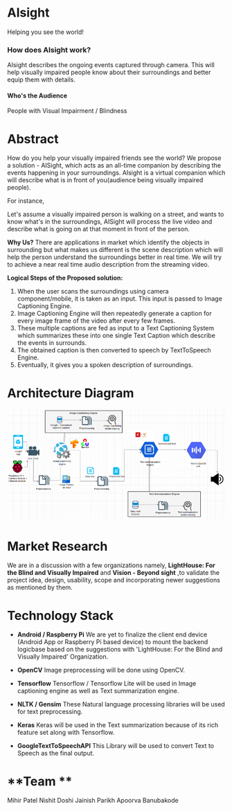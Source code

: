 # **AIsight**
Helping you see the world!

### **How does AIsight work?**
AIsight describes the ongoing events captured through camera. This will help visually impaired people know about their surroundings and better equip them with details.

#### **Who's the Audience**
People with Visual Impairment / Blindness

# **Abstract**
How do you help your visually impaired friends see the world? We propose a solution - AISight, which acts as an all-time companion by describing the events happening in your surroundings.
AIsight is a virtual companion which will describe what is in front of you(audience being visually impaired people).

For instance,

Let's assume a visually impaired person is walking on a street, and wants to know what's in the surroundings, AISight will process the live video and describe what is going on at that moment in front of the person.

**Why Us?**
There are applications in market which identify the objects in surrounding but what makes us different is the scene description which will help the person understand the surroundings better in real time. We will try to achieve a near real time audio description from the streaming video.

**Logical Steps of the Proposed solution:**

1. When the user scans the surroundings using camera component/mobile, it is taken as an input. This input is passed to Image Captioning Engine.
2. Image Captioning Engine will then repeatedly generate a caption for every image frame of the video after every few frames.
3. These multiple captions are fed as input to a Text Captioning System which summarizes these into one single Text Caption which describe the events in surrounds.
4. The obtained caption is then converted to speech by TextToSpeech Engine.
5. Eventually, it gives you a spoken description of surroundings.	

# **Architecture Diagram**

<img src="Images/272project.png"/>

# **Market Research**

We are in a discussion with a few organizations namely, **LightHouse: For the Blind and Visually Impaired** and **Vision - Beyond sight** ,to validate the project idea, design, usability, scope and incorporating newer suggestions as mentioned by them. 

# **Technology Stack**

* **Android / Raspberry Pi**
We are yet to finalize the client end device (Android App or Raspberry Pi based device) to mount the backend logicbase based on the suggestions with 'LightHouse: For the Blind and Visually Impaired' Organization.

* **OpenCV**
Image preprocessing will be done using OpenCV.

* **Tensorflow**
Tensorflow / Tensorflow Lite will be used in Image captioning engine as well as Text summarization engine.

* **NLTK / Gensim**
These Natural language processing libraries will be used for text preprocessing.

* **Keras**
Keras will be used in the Text summarization because of its rich feature set along with Tensorflow.

* **GoogleTextToSpeechAPI**
This Library will be used to convert Text to Speech as the final output.

# **Team **

Mihir Patel 
Nishit Doshi
Jainish Parikh
Apoorva Banubakode

